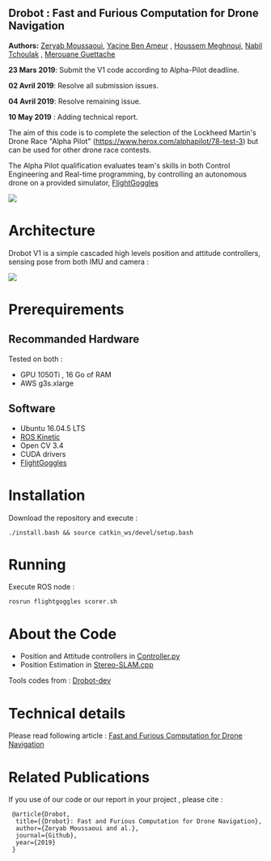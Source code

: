 ## Drobot : Fast and Furious Computation for Drone Navigation

**Authors:** [Zeryab Moussaoui](https://fr.linkedin.com/in/zeryab-moussaoui-9a728029), [Yacine Ben Ameur]( https://www.linkedin.com/in/yacine-ben-ameur-b15aa0165) , [Houssem Meghnouj](https://www.linkedin.com/in/houssem-meghnoudj-229735148), [Nabil Tchoulak](https://www.linkedin.com/in/mohamed-nabil-tchoulak-b43670167) , [Merouane Guettache](https://www.linkedin.com/in/merouane-guettache-261560181/)

**23 Mars 2019**: Submit the V1 code according to Alpha-Pilot deadline.

**02 Avril 2019**: Resolve all submission issues.

**04 Avril 2019**: Resolve remaining issue.

**10 May 2019** : Adding technical report.

The aim of this code is to complete the selection of the Lockheed Martin's Drone Race "Alpha Pilot" (https://www.herox.com/alphapilot/78-test-3) but can be used for other drone race contests. 



The Alpha Pilot qualification evaluates team's skills in both Control Engineering and Real-time programming, by controlling an autonomous drone on a provided simulator, [FlightGoggles](http://flightgoggles.mit.edu/) 

![](https://www.youtube.com/watch?v=e_3Yw0uPRKE)

# Architecture

Drobot V1 is a simple cascaded high levels position and attitude controllers, sensing pose from both IMU and camera : 

![](https://i.ibb.co/L1CZr3x/drobot.png)

# Prerequirements

## Recommanded Hardware

Tested on both :
* GPU 1050Ti , 16 Go of RAM
* AWS g3s.xlarge

## Software

* Ubuntu 16.04.5 LTS
* [ROS Kinetic](http://wiki.ros.org/kinetic)
* Open CV 3.4
* CUDA drivers
* [FlightGoggles](http://flightgoggles.mit.edu/)

# Installation

Download the repository and execute : 
```
./install.bash && source catkin_ws/devel/setup.bash
```

# Running

Execute ROS node : 
```
rosrun flightgoggles scorer.sh
```

# About the Code

* Position and Attitude controllers in [Controller.py](./catkin_ws/src/control/scripts/leaderbord_groundtruth_v3.py)
* Position Estimation in [Stereo-SLAM.cpp](./catkin_ws/src/orb_slam_2_ros-master/ros/src/StereoNode.cc)

Tools codes from : [Drobot-dev](https://github.com/Nabiltchoulak/Drobot-controller-files-)

# Technical details

Please read following article : [Fast and Furious Computation for Drone Navigation](./Fast%20and%20Furious%20Computation%20for%20Drone%20Navigation.pdf)

# Related Publications

If you use of our code or our report in your project , please cite :

     @article{Drobot,
      title={{Drobot}: Fast and Furious Computation for Drone Navigation},
      author={Zeryab Moussaoui and al.},
      journal={Github},
      year={2019}
     }
     
